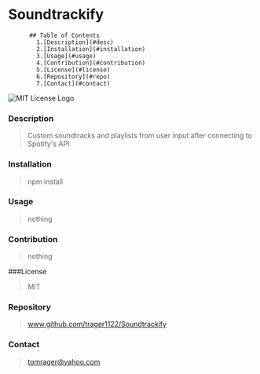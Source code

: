 
  # Soundtrackify  
          ## Table of Contents  
            1.[Description](#desc)  
            2.[Installation](#installation)  
            3.[Usage](#usage)  
            4.[Contribution](#contribution)  
            5.[License](#license)  
            6.[Repository](#repo)  
            7.[Contact](#contact)          
  
  <a name='desc'></a>                                               ![MIT License Logo](https://images-wixmp-ed30a86b8c4ca887773594c2.wixmp.com/i/7195e121-eded-45cf-9aab-909deebd81b2/d9ur2lg-28410b47-58fd-4a48-9b67-49c0f56c68ce.png/v1/fill/w_1035,h_772,q_70,strp/mit_license_logo_by_excaliburzero_d9ur2lg-pre.jpg)     
  ### Description
  >Custom soundtracks and playlists from user input after connecting to Spotify's API
  
  <a name='installation'></a>
  ### Installation
  >npm install
  
  <a name='usage'></a>
  ### Usage
  >nothing
  
  <a name='contribution'></a>
  ### Contribution
  >nothing
  
  <a name='license'></a>
  ###License
  >MIT
  
  <a name='repo'></a>
  ### Repository
  >www.github.com/trager1122/Soundtrackify
  
  <a name='contact'></a>
  ### Contact
  ><tomrager@yahoo.com>
